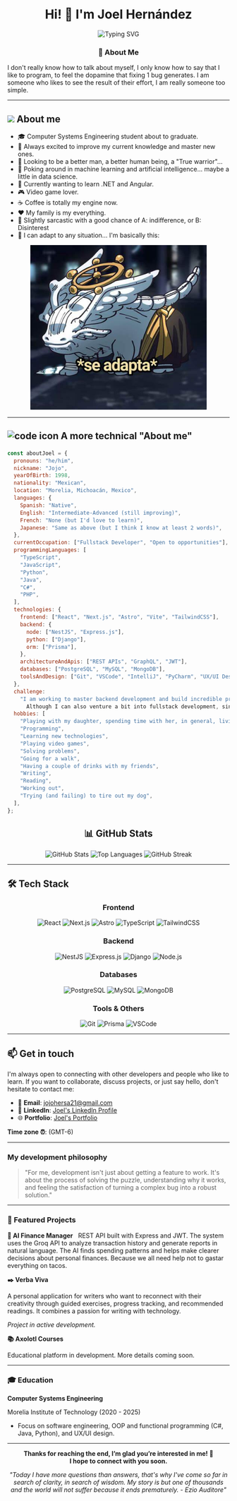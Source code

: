 <div align="center">
  
# Hi! 👋 I'm Joel Hernández

<img src="https://readme-typing-svg.herokuapp.com?font=Fira+Code&pause=1000&color=2E9EF7&center=true&vCenter=true&width=435&lines=Fullstack+Developer;Bug+Fixer+%26+Code+Lover;Always+Learning+New+Things;Coffee+Powered+Developer" alt="Typing SVG" />

</div>

<div align="center">
  
### 💭 About Me
  
</div>

I don't really know how to talk about myself, I only know how to say that I like to program, to feel the dopamine that fixing 1 bug generates. I am someone who likes to see the result of their effort, I am really someone too simple.

---

## <img src="https://media2.giphy.com/media/QssGEmpkyEOhBCb7e1/giphy.gif?cid=ecf05e47a0n3gi1bfqntqmob8g9aid1oyj2wr3ds3mg700bl&rid=giphy.gif" width="24px"> About me

- 🎓 Computer Systems Engineering student about to graduate.
- 🌱 Always excited to improve my current knowledge and master new ones.
- 🚀 Looking to be a better man, a better human being, a "True warrior"...
- 🤖 Poking around in machine learning and artificial intelligence... maybe a little in data science.
- 🧠 Currently wanting to learn .NET and Angular.
- 🎮 Video game lover.
- ☕️ Coffee is totally my engine now.
- ❤️ My family is my everything.
- 💬 Slightly sarcastic with a good chance of A: indifference, or B: Disinterest
- 🦎 I can adapt to any situation... I'm basically this:

<div align="center">
  <img src="assets/images/se-adapta.jpg" alt="Adapts" width="400px"/>
</div>

---

## <img src="https://media2.giphy.com/media/QssGEmpkyEOhBCb7e1/giphy.gif?cid=ecf05e47a0n3gi1bfqntqmob8g9aid1oyj2wr3ds3mg700bl&rid=giphy.gif" width="24px" alt="code icon"> A more technical "About me"

```javascript
const aboutJoel = {
  pronouns: "he/him",
  nickname: "Jojo",
  yearOfBirth: 1998,
  nationality: "Mexican",
  location: "Morelia, Michoacán, Mexico",
  languages: {
    Spanish: "Native",
    English: "Intermediate-Advanced (still improving)",
    French: "None (but I'd love to learn)",
    Japanese: "Same as above (but I think I know at least 2 words)",
  },
  currentOccupation: ["Fullstack Developer", "Open to opportunities"],
  programmingLanguages: [
    "TypeScript",
    "JavaScript",
    "Python",
    "Java",
    "C#",
    "PHP",
  ],
  technologies: {
    frontend: ["React", "Next.js", "Astro", "Vite", "TailwindCSS"],
    backend: {
      node: ["NestJS", "Express.js"],
      python: ["Django"],
      orm: ["Prisma"],
    },
    architectureAndApis: ["REST APIs", "GraphQL", "JWT"],
    databases: ["PostgreSQL", "MySQL", "MongoDB"],
    toolsAndDesign: ["Git", "VSCode", "IntelliJ", "PyCharm", "UX/UI Design"],
  },
  challenge:
    "I am working to master backend development and build incredible projects...
      Although I can also venture a bit into fullstack development, since I don't mind frontend",
  hobbies: [
    "Playing with my daughter, spending time with her, in general, living for her",
    "Programming",
    "Learning new technologies",
    "Playing video games",
    "Solving problems",
    "Going for a walk",
    "Having a couple of drinks with my friends",
    "Writing",
    "Reading",
    "Working out",
    "Trying (and failing) to tire out my dog",
  ],
};

```

<div align="center">

## 📊 GitHub Stats

<img src="https://github-readme-stats.vercel.app/api?username=joeljohs&show_icons=true&theme=radical&hide_border=true&bg_color=0D1117" alt="GitHub Stats" />

<img src="https://github-readme-stats.vercel.app/api/top-langs/?username=joeljohs&layout=compact&theme=radical&hide_border=true&bg_color=0D1117" alt="Top Languages" />

<img src="https://github-readme-streak-stats.herokuapp.com/?user=joeljohs&theme=radical&hide_border=true&background=0D1117" alt="GitHub Streak" />

</div>

---

## 🛠️ Tech Stack

<div align="center">

### Frontend
![React](https://img.shields.io/badge/React-20232A?style=for-the-badge&logo=react&logoColor=61DAFB)
![Next.js](https://img.shields.io/badge/Next.js-000000?style=for-the-badge&logo=nextdotjs&logoColor=white)
![Astro](https://img.shields.io/badge/Astro-FF5D01?style=for-the-badge&logo=astro&logoColor=white)
![TypeScript](https://img.shields.io/badge/TypeScript-007ACC?style=for-the-badge&logo=typescript&logoColor=white)
![TailwindCSS](https://img.shields.io/badge/Tailwind_CSS-38B2AC?style=for-the-badge&logo=tailwind-css&logoColor=white)

### Backend
![NestJS](https://img.shields.io/badge/NestJS-E0234E?style=for-the-badge&logo=nestjs&logoColor=white)
![Express.js](https://img.shields.io/badge/Express.js-000000?style=for-the-badge&logo=express&logoColor=white)
![Django](https://img.shields.io/badge/Django-092E20?style=for-the-badge&logo=django&logoColor=white)
![Node.js](https://img.shields.io/badge/Node.js-339933?style=for-the-badge&logo=nodedotjs&logoColor=white)

### Databases
![PostgreSQL](https://img.shields.io/badge/PostgreSQL-316192?style=for-the-badge&logo=postgresql&logoColor=white)
![MySQL](https://img.shields.io/badge/MySQL-005C84?style=for-the-badge&logo=mysql&logoColor=white)
![MongoDB](https://img.shields.io/badge/MongoDB-4EA94B?style=for-the-badge&logo=mongodb&logoColor=white)

### Tools & Others
![Git](https://img.shields.io/badge/GIT-E44C30?style=for-the-badge&logo=git&logoColor=white)
![Prisma](https://img.shields.io/badge/Prisma-3982CE?style=for-the-badge&logo=Prisma&logoColor=white)
![VSCode](https://img.shields.io/badge/VSCode-0078D4?style=for-the-badge&logo=visual%20studio%20code&logoColor=white)

</div>

---

## 📫 Get in touch

I'm always open to connecting with other developers and people who like to learn. If you want to collaborate, discuss projects, or just say hello, don't hesitate to contact me:

- 📧 **Email**: [jojohersa21@gmail.com](mailto:jojohersa21@gmail.com)  
- 💼 **LinkedIn**: [Joel's LinkedIn Profile](https://www.linkedin.com/in/joel-johs)  
- 🌐 **Portfolio**: [Joel's Portfolio](https://joeljohs-portfolio-v3.vercel.app/)  

**Time zone ⏰**: (GMT-6)

---

### My development philosophy

> "For me, development isn't just about getting a feature to work. It's about the process of solving the puzzle, understanding why it works, and feeling the satisfaction of turning a complex bug into a robust solution."

---

### 🎯 Featured Projects

**🤖 AI Finance Manager** 
 
REST API built with Express and JWT. The system uses the Groq API to analyze transaction history and generate reports in natural language. The AI finds spending patterns and helps make clearer decisions about personal finances. Because we all need help not to gastar everything on tacos.

**✒️ Verba Viva**  

A personal application for writers who want to reconnect with their creativity through guided exercises, progress tracking, and recommended readings. It combines a passion for writing with technology.

 _Project in active development._

**📚 Axolotl Courses** 

Educational platform in development. More details coming soon.

___

### 🎓 Education

**Computer Systems Engineering**  

Morelia Institute of Technology (2020 - 2025)  

- Focus on software engineering, OOP and functional programming (C#, Java, Python), and UX/UI design.

___

<div align="center">
<strong>Thanks for reaching the end, I’m glad you’re interested in me! 🚀</strong><br/>
<strong>I hope to connect with you soon.</strong>

<br/>

_"Today I have more questions than answers, that's why I've come so far in search of clarity, in search of wisdom. My story is but one of thousands and the world will not suffer because it ends prematurely. - Ezio Auditore"_

</div>
